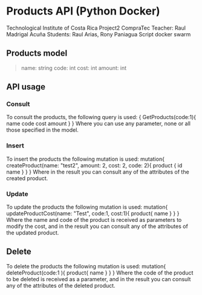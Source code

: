 # Products API (Python Docker) 

Technological Institute of Costa Rica
Project2 CompraTec
Teacher: Raul Madrigal Acuña
Students: Raul Arias, Rony Paniagua
Script docker swarm

## Products model

>name: string
>code: int
>cost: int
>amount: int

## API usage

### Consult
To consult the products, the following query is used: 
{
  GetProducts(code:1){
    name code cost amount
  }
}
Where you can use any parameter, none or all those specified in the model.

### Insert
To insert the products the following mutation is used:
mutation{
  createProduct(name: "test2", amount: 2, cost: 2, code: 2){
    product {
      id name
    }
  }
}
Where in the result you can consult any of the attributes of the created product.

### Update
To update the products the following mutation is used:
mutation{
  updateProductCost(name: "Test", code:1, cost:1){
    product{
      name
    }
  }
}
Where the name and code of the product is received as parameters to modify the cost, and in the result you can consult any of the attributes of the updated product.

## Delete
To delete the products the following mutation is used:
mutation{
  deleteProduct(code:1 ){
    product{
      name
    }
  }
}
Where the code of the product to be deleted is received as a parameter, and in the result you can consult any of the attributes of the deleted product.

